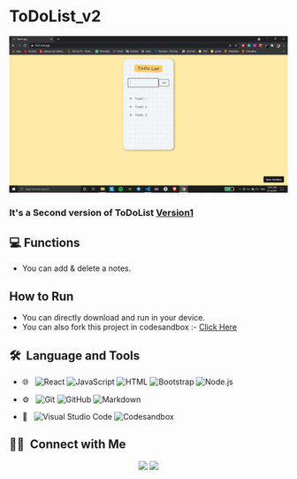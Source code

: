 # ToDoList_v2


<img src="./ToDOListV2.png" alt='ToDOListVersion2'>


### It's a Second version of ToDoList [Version1](https://github.com/impruthvi/toDoList)

## 💻&nbsp;Functions

- You can add & delete a notes. 

## How to Run
- You can directly download and run in your device.
- You can also fork this project in codesandbox :- [Click Here](https://codesandbox.io/s/github/impruthvi/ToDoList_v2)

## 🛠 &nbsp;Language and Tools

- 🌐 &nbsp;
  ![React](https://img.shields.io/badge/-React-333333?style=flat&logo=react)
  ![JavaScript](https://img.shields.io/badge/-JavaScript-333333?style=flat&logo=javascript)
  ![HTML](https://img.shields.io/badge/-HTML-333333?style=flat&logo=HTML5)
  ![Bootstrap](https://img.shields.io/badge/-Bootstrap-333333?style=flat&logo=bootstrap&logoColor=563D7C)
  ![Node.js](https://img.shields.io/badge/-Node.js-333333?style=flat&logo=node.js)

- ⚙️ &nbsp;
  ![Git](https://img.shields.io/badge/-Git-333333?style=flat&logo=git)
  ![GitHub](https://img.shields.io/badge/-GitHub-333333?style=flat&logo=github)
  ![Markdown](https://img.shields.io/badge/-Markdown-333333?style=flat&logo=markdown)

- 🔧 &nbsp;
  ![Visual Studio Code](https://img.shields.io/badge/-Visual%20Studio%20Code-333333?style=flat&logo=visual-studio-code&logoColor=007ACC)
  ![Codesandbox](https://img.shields.io/badge/-Codesandbox-333333?style=flat&logo=codesandbox&logoColor=007ACC)



## 🤝🏻 &nbsp;Connect with Me

<p align="center">
<a href="https://www.linkedin.com/in/pruthvi-rajput-9a4711194/"><img src="https://img.shields.io/badge/-Pruthvisinh%20Rajput-0077B5?style=flat-square&logo=Linkedin&logoColor=white"/></a>
<a href="mailto:pruthvirajput97@gmail.com"><img src="https://img.shields.io/badge/-pruthvirajput97@gmail.com-D14836?style=flat-square&logo=Gmail&logoColor=white"/></a>
